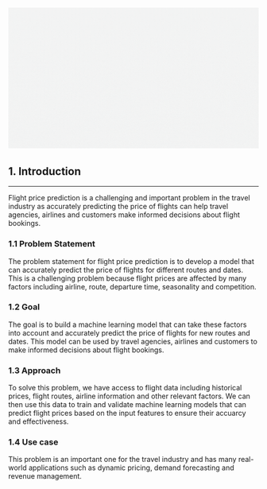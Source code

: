<h3 align="center"><img src="https://github.com/manishkr1754/Flight_Price_Prediction_Python/blob/main/Flight%20Price%20Prediction.gif")></h3>

## 1. Introduction 
---

Flight price prediction is a challenging and important problem in the travel industry as accurately predicting the price of flights can help travel agencies, airlines and customers make informed decisions about flight bookings.

### 1.1 Problem Statement

The problem statement for flight price prediction is to develop a model that can accurately predict the price of flights for different routes and dates. This is a challenging problem because flight prices are affected by many factors including airline, route, departure time, seasonality and competition.

### 1.2 Goal

The goal is to build a machine learning model that can take these factors into account and accurately predict the price of flights for new routes and dates. This model can be used by travel agencies, airlines and customers to make informed decisions about flight bookings.

### 1.3 Approach

To solve this problem, we have access to flight data including historical prices, flight routes, airline information and other relevant factors. We can then use this data to train and validate machine learning models that can predict flight prices based on the input features to ensure their accuarcy and effectiveness. 

### 1.4 Use case

This problem is an important one for the travel industry and has many real-world applications such as dynamic pricing, demand forecasting and revenue management.
